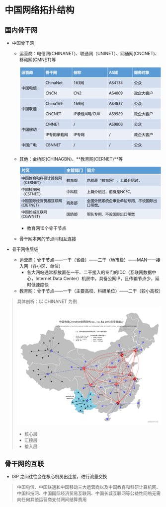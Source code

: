# 中国网络拓扑结构

## 国内骨干网

* 中国骨干网

  * 运营商：电信网(CHINANET)、联通网（UNINET）、网通网(CNCNET)、移动网(CMNET)等

    ![img](assets/8ea7-kffctcc3626876.jpg)

  * 其他：金桥网(CHINAGBN)、**教育网(CERNET)**等

    ![img](assets/2c8e-kffctcc3626935.jpg)

    * 教育网10个骨干节点

  * 骨干网本网的节点间相互连接

* 骨干网络层级

  * 运营商：骨干节点——一干（省级）——二干（地市级）——MAN——接入网（各小区、单位）
    * 各大网站通常都放置在一干、二干接入的专门的IDC（互联网数据中心，Internet Data Center）机房中，具备公网IP，且传输节点少，延时低速度快
  * 教育网：骨干节点——一干（主要高校、科研单位）——二干（较小高校）

> 具体剖析：以 CHINANET 为例
>
> ![img](assets/ed961504730901df1df19afd510485b6-1024x831.png)
>
> * 核心层
> * 汇接层
> * 接入层

## 骨干网的互联

* ISP 之间往往会在核心机房出连接，进行流量交换

> 中国电信、中国联通和中国移动三大运营商以及中国教育和科研计算机网、中国科技网、中国国际经济贸易互联网、中国长城互联网等公益性网络无需向任何其他运营商支付网间结算费用

